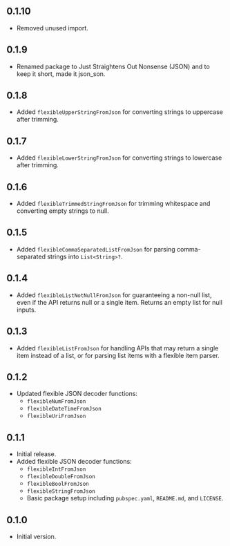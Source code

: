 ## 0.1.10

- Removed unused import.

## 0.1.9

- Renamed package to Just Straightens Out Nonsense (JSON) and to keep it short, made it json_son.

## 0.1.8

- Added `flexibleUpperStringFromJson` for converting strings to uppercase after trimming.

## 0.1.7

- Added `flexibleLowerStringFromJson` for converting strings to lowercase after trimming.

## 0.1.6

- Added `flexibleTrimmedStringFromJson` for trimming whitespace and converting empty strings to null.

## 0.1.5

- Added `flexibleCommaSeparatedListFromJson` for parsing comma-separated strings into `List<String>?`.

## 0.1.4

- Added `flexibleListNotNullFromJson` for guaranteeing a non-null list, even if the API returns null or a single item. Returns an empty list for null inputs.

## 0.1.3

- Added `flexibleListFromJson` for handling APIs that may return a single item instead of a list, or for parsing list items with a flexible item parser.

## 0.1.2

- Updated flexible JSON decoder functions:
  - `flexibleNumFromJson`
  - `flexibleDateTimeFromJson`
  - `flexibleUriFromJson`

## 0.1.1

- Initial release.
- Added flexible JSON decoder functions:
  - `flexibleIntFromJson`
  - `flexibleDoubleFromJson`
  - `flexibleBoolFromJson`
  - `flexibleStringFromJson`
  - Basic package setup including `pubspec.yaml`, `README.md`, and `LICENSE`.

## 0.1.0

- Initial version.

